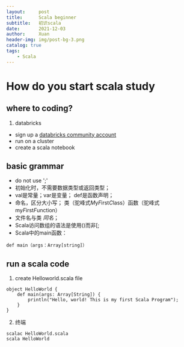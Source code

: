 ```yaml
---
layout:     post
title:      Scala beginner  
subtitle:   初识scala
date:       2021-12-03
author:     Xuan
header-img: img/post-bg-3.png
catalog: true
tags:
    - Scala 
---
```


# How do you start scala study

## where to coding?
1. databricks 
- sign up a [databricks community account](https://community.cloud.databricks.com/)
- run on a cluster
- create a scala notebook

## basic grammar

- do not use ';'
- 初始化时，不需要数据类型或返回类型；
- val是常量；var是变量； def是函数声明；
- 命名，区分大小写； 类（驼峰式*M*y*F*irst*C*lass）函数（驼峰式my*F*irst*F*unction）
- 文件名与类 *同名*；
- Scala访问数组的语法是使用()而非[;
- Scala中的main函数： 
```
def main（args：Array[string]）
```

## run a scala code

1. create Helloworld.scala file

```
object HelloWorld {
    def main(args: Array[String]) {
        println("Hello, world! This is my first Scala Program"); 
    }
}
```

2. 终端

```
scalac HelloWorld.scala
scala HelloWorld
```


